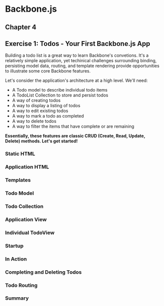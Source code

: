 # Backbone.js

## Chapter 4

## Exercise 1: Todos - Your First Backbone.js App

Building a todo list is a great way to learn Backbone's convetions. It's a relatively simple application, yet techinical challenges surrounding binding, persisting model data, routing, and template rendering provide opportunities to illustrate some core Backbone features.

Let's consider the application's architecture at a high level. We'll need:

* A Todo model to describe individual todo items
* A TodoList Collection to store and persist todos
* A way of creating todos
* A way to display a listing of todos
* A way to edit existing todos
* A way to mark a todo as completed
* A way to delete todos
* A way to filter the items that have complete or are remaining

**Essentially, these features are classic CRUD (Create, Read, Update, Delete) methods. Let's get started!**

### Static HTML

### Application HTML

### Templates

### Todo Model

### Todo Collection

### Application View

### Individual TodoView

### Startup

### In Action

### Completing and Deleting Todos

### Todo Routing

### Summary
